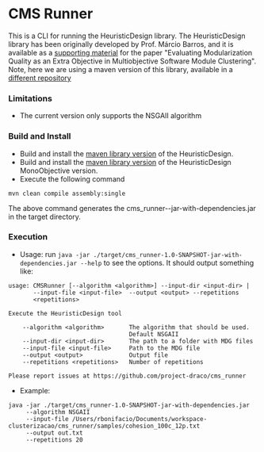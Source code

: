 # CMS Runner

This is a CLI for running the HeuristicDesign library. The HeuristicDesign
library has been originally developed by Prof. Márcio Barros, and
it is available as a [supporting material](https://www.uniriotec.br/~marcio.barros/multiobjective/)
for the paper "Evaluating Modularization Quality as an Extra Objective in Multiobjective Software Module Clustering".
Note, here we are using a maven version of this library, available
in a [different repository](https://github.com/project-draco/cms)


### Limitations

   * The current version only supports the NSGAII algorithm
   
### Build and Install

   * Build and install the [maven library version](https://github.com/project-draco/cms) of the HeuristicDesign.
   * Build and install the [maven library version](https://github.com/project-draco/cms_mono_objective) of the HeuristicDesign MonoObjective version.
   * Execute the following command

```console
mvn clean compile assembly:single
```

The above command generates the cms_runner-<VERSION>-jar-with-dependencies.jar in the target
directory.


### Execution

   * Usage: run `java -jar ./target/cms_runner-1.0-SNAPSHOT-jar-with-dependencies.jar --help` to see the options. It should output something like: 
   
```
usage: CMSRunner [--algorithm <algorithm>] --input-dir <input-dir> |
       --input-file <input-file>  --output <output> --repetitions
       <repetitions>

Execute the HeuristicDesign tool

    --algorithm <algorithm>       The algorithm that should be used.
                                  Default NSGAII
    --input-dir <input-dir>       The path to a folder with MDG files
    --input-file <input-file>     Path to the MDG file
    --output <output>             Output file
    --repetitions <repetitions>   Number of repetitions

Please report issues at https://github.com/project-draco/cms_runner
```

   * Example:

```console
java -jar ./target/cms_runner-1.0-SNAPSHOT-jar-with-dependencies.jar
     --algorithm NSGAII
     --input-file /Users/rbonifacio/Documents/workspace-clusterizacao/cms_runner/samples/cohesion_100c_12p.txt
     --output out.txt
     --repetitions 20
```

